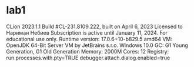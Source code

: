 # lab1

CLion 2023.1.1
Build #CL-231.8109.222, built on April 6, 2023
Licensed to Нариман Небиев
Subscription is active until January 11, 2024.
For educational use only.
Runtime version: 17.0.6+10-b829.5 amd64
VM: OpenJDK 64-Bit Server VM by JetBrains s.r.o.
Windows 10.0
GC: G1 Young Generation, G1 Old Generation
Memory: 2000M
Cores: 12
Registry:
    run.processes.with.pty=TRUE
    debugger.attach.dialog.enabled=true

